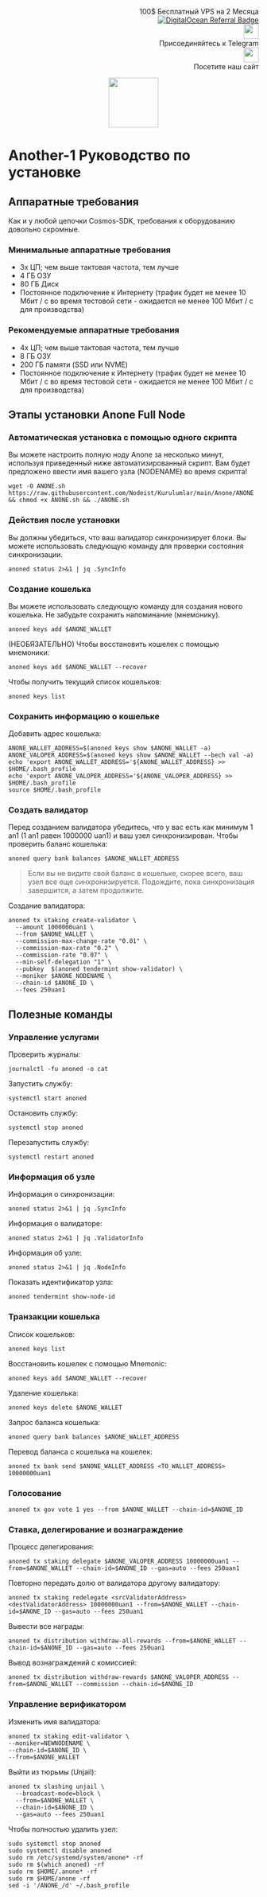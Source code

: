 <p style="font-size:14px" align="right">
 100$ Бесплатный VPS на 2 Месяца <br>
 <a target="_blank" href="https://www.digitalocean.com/?refcode=410c988c8b3e&utm_campaign=Referral_Invite&utm_medium=Referral_Program&utm_source=badge"><img src="https://web-platforms.sfo2.cdn.digitaloceanspaces.com/WWW/Badge%201.svg" alt="DigitalOcean Referral Badge" /></a></br>
 <a href="https://t.me/nodeistt" target="_blank"><img src="https://github.com/Nodeist/Testnet_Kurulumlar/blob/fee87fe32609c1704206721b9fb16e4c5de75a96/telegramlogo.png" width="30"/></a><br>Присоединяйтесь к Telegram<br>
<a href="https://nodeist.site/" target="_blank"><img src="https://raw.githubusercontent.com/Nodeist/Testnet_Kurulumlar/main/logo.png" width="30"/></a><br> Посетите наш сайт
</p>



<p align="center">
  <img height="100" src="https://i.hizliresim.com/cdpen5h.png">
</p>

# Another-1 Руководство по установке
## Аппаратные требования
Как и у любой цепочки Cosmos-SDK, требования к оборудованию довольно скромные.

### Минимальные аппаратные требования
  - 3x ЦП; чем выше тактовая частота, тем лучше
  - 4 ГБ ОЗУ
  - 80 ГБ Диск
  - Постоянное подключение к Интернету (трафик будет не менее 10 Мбит / с во время тестовой сети - ожидается не менее 100 Мбит / с для производства)

### Рекомендуемые аппаратные требования
  - 4x ЦП; чем выше тактовая частота, тем лучше
  - 8 ГБ ОЗУ
  - 200 ГБ памяти (SSD или NVME)
  - Постоянное подключение к Интернету (трафик будет не менее 10 Мбит / с во время тестовой сети - ожидается не менее 100 Мбит / с для производства)

## Этапы установки Anone Full Node
### Автоматическая установка с помощью одного скрипта
Вы можете настроить полную ноду Anone за несколько минут, используя приведенный ниже автоматизированный скрипт.
Вам будет предложено ввести имя вашего узла (NODENAME) во время скрипта!

```
wget -O ANONE.sh https://raw.githubusercontent.com/Nodeist/Kurulumlar/main/Anone/ANONE && chmod +x ANONE.sh && ./ANONE.sh
```
### Действия после установки

Вы должны убедиться, что ваш валидатор синхронизирует блоки.
Вы можете использовать следующую команду для проверки состояния синхронизации.
```
anoned status 2>&1 | jq .SyncInfo
```

### Создание кошелька
Вы можете использовать следующую команду для создания нового кошелька. Не забудьте сохранить напоминание (мнемонику).
```
anoned keys add $ANONE_WALLET
```

(НЕОБЯЗАТЕЛЬНО) Чтобы восстановить кошелек с помощью мнемоники:
```
anoned keys add $ANONE_WALLET --recover
```

Чтобы получить текущий список кошельков:
```
anoned keys list
```
### Сохранить информацию о кошельке
Добавить адрес кошелька:
```
ANONE_WALLET_ADDRESS=$(anoned keys show $ANONE_WALLET -a)
ANONE_VALOPER_ADDRESS=$(anoned keys show $ANONE_WALLET --bech val -a)
echo 'export ANONE_WALLET_ADDRESS='${ANONE_WALLET_ADDRESS} >> $HOME/.bash_profile
echo 'export ANONE_VALOPER_ADDRESS='${ANONE_VALOPER_ADDRESS} >> $HOME/.bash_profile
source $HOME/.bash_profile
```


### Создать валидатор
Перед созданием валидатора убедитесь, что у вас есть как минимум 1 an1 (1 an1 равен 1000000 uan1) и ваш узел синхронизирован.
Чтобы проверить баланс кошелька:
```
anoned query bank balances $ANONE_WALLET_ADDRESS
```
> Если вы не видите свой баланс в кошельке, скорее всего, ваш узел все еще синхронизируется. Подождите, пока синхронизация завершится, а затем продолжите.

Создание валидатора:
```
anoned tx staking create-validator \
  --amount 1000000uan1 \
  --from $ANONE_WALLET \
  --commission-max-change-rate "0.01" \
  --commission-max-rate "0.2" \
  --commission-rate "0.07" \
  --min-self-delegation "1" \
  --pubkey  $(anoned tendermint show-validator) \
  --moniker $ANONE_NODENAME \
  --chain-id $ANONE_ID \
  --fees 250uan1
```


## Полезные команды
### Управление услугами
Проверить журналы:
```
journalctl -fu anoned -o cat
```

Запустить службу:
```
systemctl start anoned
```

Остановить службу:
```
systemctl stop anoned
```

Перезапустить службу:
```
systemctl restart anoned
```

### Информация об узле
Информация о синхронизации:
```
anoned status 2>&1 | jq .SyncInfo
```

Информация о валидаторе:
```
anoned status 2>&1 | jq .ValidatorInfo
```

Информация об узле:
```
anoned status 2>&1 | jq .NodeInfo
```

Показать идентификатор узла:
```
anoned tendermint show-node-id
```

### Транзакции кошелька
Список кошельков:
```
anoned keys list
```

Восстановить кошелек с помощью Mnemonic:
```
anoned keys add $ANONE_WALLET --recover
```

Удаление кошелька:
```
anoned keys delete $ANONE_WALLET
```

Запрос баланса кошелька:
```
anoned query bank balances $ANONE_WALLET_ADDRESS
```

Перевод баланса с кошелька на кошелек:
```
anoned tx bank send $ANONE_WALLET_ADDRESS <TO_WALLET_ADDRESS> 10000000uan1
```

### Голосование
```
anoned tx gov vote 1 yes --from $ANONE_WALLET --chain-id=$ANONE_ID
```

### Ставка, делегирование и вознаграждение
Процесс делегирования:
```
anoned tx staking delegate $ANONE_VALOPER_ADDRESS 10000000uan1 --from=$ANONE_WALLET --chain-id=$ANONE_ID --gas=auto --fees 250uan1
```

Повторно передать долю от валидатора другому валидатору:
```
anoned tx staking redelegate <srcValidatorAddress> <destValidatorAddress> 10000000uan1 --from=$ANONE_WALLET --chain-id=$ANONE_ID --gas=auto --fees 250uan1
```

Вывести все награды:
```
anoned tx distribution withdraw-all-rewards --from=$ANONE_WALLET --chain-id=$ANONE_ID --gas=auto --fees 250uan1
```

Вывод вознаграждений с комиссией:
```
anoned tx distribution withdraw-rewards $ANONE_VALOPER_ADDRESS --from=$ANONE_WALLET --commission --chain-id=$ANONE_ID
```

### Управление верификатором
Изменить имя валидатора:
```
anoned tx staking edit-validator \
--moniker=NEWNODENAME \
--chain-id=$ANONE_ID \
--from=$ANONE_WALLET
```

Выйти из тюрьмы (Unjail):
```
anoned tx slashing unjail \
  --broadcast-mode=block \
  --from=$ANONE_WALLET \
  --chain-id=$ANONE_ID \
  --gas=auto --fees 250uan1
```


Чтобы полностью удалить узел:
```
sudo systemctl stop anoned
sudo systemctl disable anoned
sudo rm /etc/systemd/system/anone* -rf
sudo rm $(which anoned) -rf
sudo rm $HOME/.anone* -rf
sudo rm $HOME/anone -rf
sed -i '/ANONE_/d' ~/.bash_profile
```
